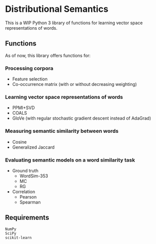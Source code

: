 # Distributional Semantics

This is a WIP Python 3 library of functions for learning vector space representations of words.

## Functions

As of now, this library offers functions for:

### Processing corpora
- Feature selection
- Co-occurrence matrix (with or without decreasing weighting)
    
### Learning vector space representations of words
- PPMI+SVD
- COALS
- GloVe (with regular stochastic gradient descent instead of AdaGrad)
    
### Measuring semantic similarity between words
- Cosine
- Generalized Jaccard

### Evaluating semantic models on a word similarity task
- Ground truth
    - WordSim-353
    - MC
    - RG
- Correlation
    - Pearson
    - Spearman

## Requirements

    NumPy
    SciPy
    scikit-learn